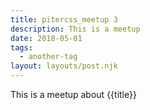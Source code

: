 ```yaml
---
title: pitercss_meetup 3
description: This is a meetup
date: 2018-05-01
tags:
  - another-tag
layout: layouts/post.njk
---
```

 This is a meetup about {{title}}

